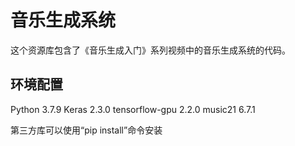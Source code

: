 # 音乐生成系统
这个资源库包含了《音乐生成入门》系列视频中的音乐生成系统的代码。

## 环境配置
Python              3.7.9
Keras               2.3.0
tensorflow-gpu      2.2.0
music21             6.7.1

第三方库可以使用“pip install”命令安装
